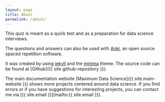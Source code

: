 ```yaml
---
layout: page
title: About
permalink: /about/
---
```


This quiz is meant as a quick test and as a preparation for data science interviews.

The questions and answers can also be used with [Anki](https://ankiweb.net), an open source
spaced repetition software.

It was created by using [jekyll](https://github.com/jekyll/jekyll) and the
[minima](https://github.com/jekyll/minima) theme. The source code can be found at [Github]({{ site.github-repository }}).

The main documentation website [Maximum Data Science]({{ site.main-website }}) shows more projects centered around data science. If you find errors or if you have suggestions for interesting projects, you can contact me via [{{ site.email }}](mailto:{{ site.email }}).
